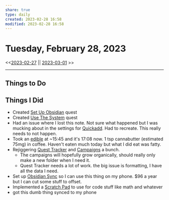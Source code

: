 ```yaml
---
share: true
type: daily
created: 2023-02-28 16:58 
modified: 2023-02-28 16:58
---
```

# Tuesday, February 28, 2023
<<[2023-02-27](./2023-02-27.md#) || [2023-03-01](./2023-03-01.md#) >>

---
 
## Things to Do


## Things I Did
- Created [Set Up Obsidian](./Set%20Up%20Obsidian.md#) quest
- Created [Use The System](./Use%20The%20System.md#) quest
- Had an issue where I lost this note.  Not sure what happened but I was mucking about in the settings for [Quickadd](Quickadd.md).  Had to recreate.  This really needs to not happen.
- Took an [edible](./Cannabis%20Edibles.md#) at ~15:45 and it's 17:08 now.  1 tsp cannabutter (estimated 75mg) in coffee.  Haven't eaten much today but what I did eat was fatty.
- Rejiggering [Quest Tracker](./Quest%20Tracker.md) and [Campaigns](Campaigns.md) a bunch.  
	- The campaigns will hopefully grow organically, should really only make a new folder when I need it.
	- Quest Tracker needs a lot of work.  the big issue is formatting, I have all the data I need.  
- Set up [Obsidian Sync](Obsidian%20Sync.md) so I can use this thing on my phone.  $96 a year but I can cut some stuff to offset.
- Implemented a [Scratch Pad](./Scratch%20Pad.md) to use for code stuff like math and whatever
- got this dumb thing synced to my phone 



 
